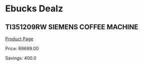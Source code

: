 
# Ebucks Dealz
## TI351209RW SIEMENS COFFEE MACHINE
[Product Page](https://www.ebucks.com/web/shop/productSelected.do?prodId=1158939769&catId=1157555110)

Price: R6699.00

Savings: 400.0


	